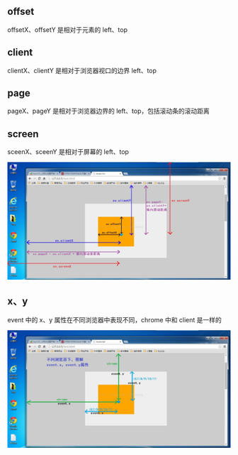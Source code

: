 
## **offset**

offsetX、offsetY 是相对于元素的 left、top

## **client**

clientX、clientY 是相对于浏览器视口的边界 left、top

## **page**

pageX、pageY 是相对于浏览器边界的 left、top，包括滚动条的滚动距离


## **screen**

sceenX、sceenY 是相对于屏幕的 left、top

![console方法分组输出](../images/event%E5%AF%B9%E8%B1%A1offset%E3%80%81client%E3%80%81page%E3%80%81screen.png)


## **x、y**

event 中的 x、y 属性在不同浏览器中表现不同，chrome 中和 client 是一样的

![console方法分组输出](../images/event%E5%AF%B9%E8%B1%A1x%E3%80%81y.png)
